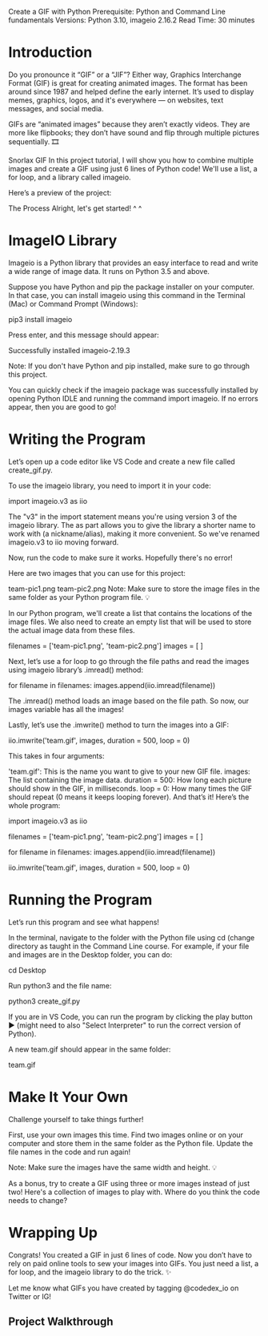 Create a GIF with Python
Prerequisite: Python and Command Line fundamentals
Versions: Python 3.10, imageio 2.16.2
Read Time: 30 minutes

# Introduction
Do you pronounce it “GIF” or a “JIF”? Either way, Graphics Interchange Format (GIF) is great for creating animated images. The format has been around since 1987 and helped define the early internet. It’s used to display memes, graphics, logos, and it's everywhere — on websites, text messages, and social media.

GIFs are “animated images” because they aren’t exactly videos. They are more like flipbooks; they don’t have sound and flip through multiple pictures sequentially. 🎞️

Snorlax GIF
In this project tutorial, I will show you how to combine multiple images and create a GIF using just 6 lines of Python code! We'll use a list, a for loop, and a library called imageio.

Here’s a preview of the project:

The Process
Alright, let's get started! ^ ^

# ImageIO Library
Imageio is a Python library that provides an easy interface to read and write a wide range of image data. It runs on Python 3.5 and above.

Suppose you have Python and pip the package installer on your computer. In that case, you can install imageio using this command in the Terminal (Mac) or Command Prompt (Windows):

pip3 install imageio

Press enter, and this message should appear:

Successfully installed imageio-2.19.3

Note: If you don't have Python and pip installed, make sure to go through this project.

You can quickly check if the imageio package was successfully installed by opening Python IDLE and running the command import imageio. If no errors appear, then you are good to go!

# Writing the Program
Let’s open up a code editor like VS Code and create a new file called create_gif.py.

To use the imageio library, you need to import it in your code:

import imageio.v3 as iio

The "v3" in the import statement means you're using version 3 of the imageio library. The as part allows you to give the library a shorter name to work with (a nickname/alias), making it more convenient. So we've renamed imageio.v3 to iio moving forward.

Now, run the code to make sure it works. Hopefully there's no error!

Here are two images that you can use for this project:

team-pic1.png
team-pic2.png
Note: Make sure to store the image files in the same folder as your Python program file. 💡

In our Python program, we'll create a list that contains the locations of the image files. We also need to create an empty list that will be used to store the actual image data from these files.

filenames = ['team-pic1.png', 'team-pic2.png']
images = [ ]

Next, let’s use a for loop to go through the file paths and read the images using imageio library’s .imread() method:

for filename in filenames:
  images.append(iio.imread(filename))

The .imread() method loads an image based on the file path. So now, our images variable has all the images!

Lastly, let’s use the .imwrite() method to turn the images into a GIF:

iio.imwrite('team.gif', images, duration = 500, loop = 0)

This takes in four arguments:

'team.gif': This is the name you want to give to your new GIF file.
images: The list containing the image data.
duration = 500: How long each picture should show in the GIF, in milliseconds.
loop = 0: How many times the GIF should repeat (0 means it keeps looping forever).
And that’s it! Here’s the whole program:

import imageio.v3 as iio

filenames = ['team-pic1.png', 'team-pic2.png']
images = [ ]

for filename in filenames:
  images.append(iio.imread(filename))

iio.imwrite('team.gif', images, duration = 500, loop = 0)

# Running the Program
Let’s run this program and see what happens!

In the terminal, navigate to the folder with the Python file using cd (change directory as taught in the Command Line course. For example, if your file and images are in the Desktop folder, you can do:

cd Desktop

Run python3 and the file name:

python3 create_gif.py

If you are in VS Code, you can run the program by clicking the play button ▶️ (might need to also "Select Interpreter" to run the correct version of Python).

A new team.gif should appear in the same folder:

team.gif
# Make It Your Own
Challenge yourself to take things further!

First, use your own images this time. Find two images online or on your computer and store them in the same folder as the Python file. Update the file names in the code and run again!

Note: Make sure the images have the same width and height. 💡

As a bonus, try to create a GIF using three or more images instead of just two! Here's a collection of images to play with. Where do you think the code needs to change?

# Wrapping Up
Congrats! You created a GIF in just 6 lines of code. Now you don’t have to rely on paid online tools to sew your images into GIFs. You just need a list, a for loop, and the imageio library to do the trick. ✨

Let me know what GIFs you have created by tagging @codedex_io on Twitter or IG!

## Project Walkthrough
